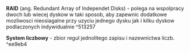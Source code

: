 <b>RAID</b> (ang. Redundant Array of Independet Disks) - polega na wspolpracy dwoch lub wiecej dyskow w taki sposob, aby zapewnic dodatkowe mozliwosci nieosiagalne przy uzyciu jednego dysku jak i kilku dyskow podlaczonych indywidualnie ^513257

<b>System liczbowy</b> - zbior regul jednolitego zapisu i nazewnictwa liczb. ^ee9eb4